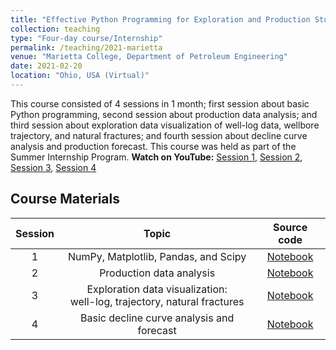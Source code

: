 ```yaml
---
title: "Effective Python Programming for Exploration and Production Students and Professionals"
collection: teaching
type: "Four-day course/Internship"
permalink: /teaching/2021-marietta
venue: "Marietta College, Department of Petroleum Engineering"
date: 2021-02-20
location: "Ohio, USA (Virtual)"
---
```


This course consisted of 4 sessions in 1 month; first session about basic Python programming, second session about production data analysis; and third session about exploration data visualization of well-log data, wellbore trajectory, and natural fractures; and fourth session about decline curve analysis and production forecast. This course was held as part of the Summer Internship Program. **Watch on YouTube:** [Session 1](), [Session 2](), [Session 3](), [Session 4]()

## Course Materials

|Session|Topic|Source code|
|:--:|:--:|:--:|
|1|NumPy, Matplotlib, Pandas, and Scipy|[Notebook](https://github.com/yohanesnuwara/python-bootcamp-for-geoengineers/blob/master/PioPetro/piopetro_session1_introduction_participant.ipynb)|
|2|Production data analysis|[Notebook](https://github.com/yohanesnuwara/python-bootcamp-for-geoengineers/blob/master/PioPetro/piopetro_session2_production_data_analysis.ipynb)|
|3|Exploration data visualization: </br> well-log, trajectory, natural fractures|[Notebook](https://github.com/yohanesnuwara/python-bootcamp-for-geoengineers/blob/master/PioPetro/piopetro_session3_exploration_data.ipynb)|
|4|Basic decline curve analysis and forecast|[Notebook](https://github.com/yohanesnuwara/python-bootcamp-for-geoengineers/blob/master/PioPetro/piopetro_session4_decline_curve_analysis.ipynb)|
